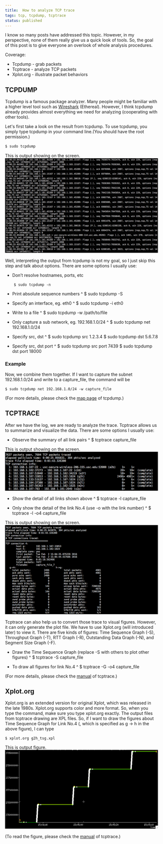 ```yaml
---
title:  How to analyze TCP trace
tags: tcp, tcpdump, tcptrace
status: published 
---
```


I know so many posts have addressed this topic. However, in my perspective, none of them really give us a quick look of tools. So, the goal of this post is to give everyone an overlook of whole analysis procedures.

Coverage:

- Tcpdump - grab packets
- Tcptrace - analyze TCP packets
- Xplot.org - illustrate packet behaviors

<!--more-->

## TCPDUMP

Tcpdump is a famous package analyzer. Many people might be familiar with a higher level tool such as [Wireshark](https://www.wireshark.org/) (Ethereal). However, I think tcpdump already provides almost everything we need for analyzing (cooperating with other tools).

Let's first take a look on the result from tcpdump. To use tcpdump, you simply type tcpdump in your command line.(You should have the root permission.)

```bash
$ sudo tcpdump
```

This is output showing on the screen.
![](/assets/images/tcpdump/tcpdump_trace.png)

Well, interpreting the output from tcpdump is not my goal, so I just skip this step and talk about options. There are some options I usually use:

- Don’t resolve hostnames, ports, etc
```
	$ sudo tcpdump -n
```
- Print absolute sequence numbers
^
	$ sudo tcpdump -S
	
- Specify an interface, eg. eth0
^
	$ sudo tcpdump -i eth0
	
- Write to a file
^
	$ sudo tcpdump -w /path/to/file

- Only capture a sub network, eg. 192.168.1.0/24
^
	$ sudo tcpdump net 192.168.1.0/24
	
- Specify src, dst
^
	$ sudo tcpdump src 1.2.3.4
	$ sudo tcpdump dst 5.6.7.8

- Specify src, dst port
^
	$ sudo tcpdump src port 7439
	$ sudo tcpdump dst port 18000
	
### Example

Now, we combine them together. If I want to capture the subnet 192.168.1.0/24 and write to a capture_file, the command will be
	
	$ sudo tcpdump net 192.168.1.0/24 -w capture_file
	
(For more details, please check the [map page](http://www.tcpdump.org/tcpdump_man.html) of tcpdump.)

## TCPTRACE

After we have the log, we are ready to analyze the trace. Tcptrace allows us to summarize and visualize the data. There are some options I usually use:

- Observe the summary of all link pairs
^
	$ tcptrace capture_file

This is output showing on the screen.
![](/assets/images/tcpdump/tcptrace_links.png)

- Show the detail of all links shown above
^
	$ tcptrace -l capture_file
	
- Only show the detail of the link No.4 (use -o with the link number)
^
	$ tcptrace -l -o4 capture_file

This is output showing on the screen.
![](/assets/images/tcpdump/tcptrace_link_4.png)

Tcptrace can also help us to convert those trace to visual figures. However, it can only generate the plot file. We have to use Xplot.org (will introduced later) to view it. There are five kinds of figures: Time Sequence Graph (-S), Throughput Graph (-T), RTT Graph (-R), Outstanding Data Graph (-N), and Segment Size Graph (-F).

- Draw the Time Sequence Graph (replace -S with others to plot other figures)
^
	$ tcptrace -S capture_file

- To draw all figures for link No.4
^
	$ tcptrace -G -o4 capture_file

(For more details, please check the [manual](http://www.tcptrace.org/tcptrace-manual/manual/node11_tf.html) of tcptrace.)

## Xplot.org

Xplot.org is an extended version for original Xplot, which was released in the late 1980s. Xplot.org supports color and more format. So, when you type the command, make sure you type xplot.org exactly. The output files from tcptrace drawing are XPL files. So, if I want to draw the figures about Time Sequence Graph for Link No.4 (, which is specified as g -> h in the above figure), I can type

	$ xplot.org g2h_tsg.xpl

This is output figure.
![](/assets/images/tcpdump/tcptrace_tsg.png)

(To read the figure, please check the [manual](http://www.tcptrace.org/tcptrace-manual/manual/index.html) of tcptrace.)
